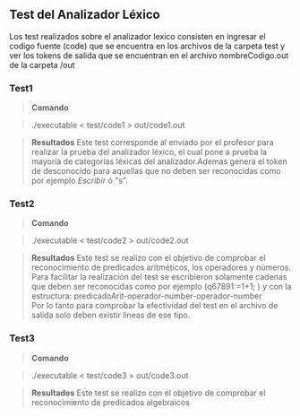 ## Test del Analizador Léxico

Los test realizados sobre el analizador lexico consisten en ingresar el codigo fuente (code) que se encuentra en los archivos de la carpeta test y ver los tokens de salida que se encuentran en el archivo nombreCodigo.out de la carpeta /out

### Test1
> **Comando**

 > ./executable < test/code1 > out/code1.out

> **Resultados**
Este test corresponde al enviado por el profesor para realizar la prueba del analizador léxico, el cual pone a prueba la mayoría de categorías léxicas del analizador.Ademas genera el token de desconocido para aquellas que no deben ser reconocidas como por ejemplo *Escribir* ó "s".
### Test2

> **Comando**

 > ./executable < test/code2 > out/code2.out

> **Resultados**
Este test se realizo con el objetivo de comprobar el reconocimiento de predicados aritméticos,  los operadores y números. Para facilitar la realización del test se escribieron solamente cadenas que deben ser reconocidas como por ejemplo (q67891:=1+1;	)  y con la estructura:
 predicadoArit-operador-number-operador-number  
 Por lo tanto para comprobar la efectividad del test en el archivo de salida solo deben existir lineas de ese tipo.

### Test3

> **Comando**

 > ./executable < test/code3 > out/code3.out

> **Resultados**
Este test se realizo con el objetivo de comprobar el reconocimiento de predicados  algebraicos
<!--stackedit_data:
eyJoaXN0b3J5IjpbLTgxMjIxMjM2NSwtMTkyMDE0MTY0OF19
-->